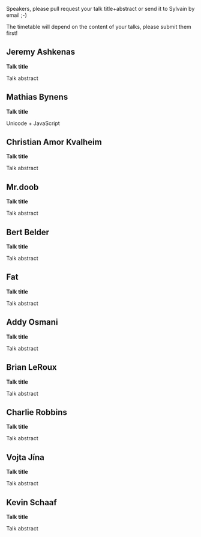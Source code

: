 Speakers, please pull request your talk title+abstract or send it to Sylvain by email ;-)

The timetable will depend on the content of your talks, please submit them first!


## Jeremy Ashkenas

**Talk title**

Talk abstract


## Mathias Bynens

**Talk title**

Unicode + JavaScript


## Christian Amor Kvalheim

**Talk title**

Talk abstract


## Mr.doob

**Talk title**

Talk abstract


## Bert Belder

**Talk title**

Talk abstract


## Fat

**Talk title**

Talk abstract


## Addy Osmani

**Talk title**

Talk abstract


## Brian LeRoux

**Talk title**

Talk abstract


## Charlie Robbins

**Talk title**

Talk abstract


## Vojta Jína

**Talk title**

Talk abstract


## Kevin Schaaf

**Talk title**

Talk abstract

